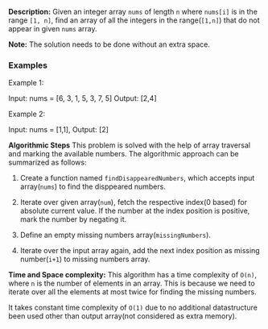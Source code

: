**Description:**
Given an integer array `nums` of length `n` where `nums[i]` is in the range `[1, n]`,  find an array of all the integers in the range(`[1,n]`) that do not appear in given `nums` array. 

**Note:** The solution needs to be done without an extra space.

### Examples
Example 1:

Input: nums = [6, 3, 1, 5, 3, 7, 5]
Output: [2,4]

Example 2:

Input: nums = [1,1],
Output: [2]

**Algorithmic Steps**
This problem is solved with the help of array traversal and marking the available numbers. The algorithmic approach can be summarized as follows:

1. Create a function named `findDisappearedNumbers`, which accepts input array(`nums`) to find the disppeared numbers.
   
2. Iterate over given array(`num`), fetch the respective index(0 based) for absolute current value. If the number at the index position is positive, mark the number by negating it.

3. Define an empty missing numbers array(`missingNumbers`).
   
4. Iterate over the input array again, add the next index position as missing number(`i+1`) to missing numbers array.

**Time and Space complexity:**
This algorithm has a time complexity of `O(n)`, where `n` is the number of elements in an array. This is because we need to iterate over all the elements at most twice for finding the missing numbers.
 
It takes constant time complexity of `O(1)` due to no additional datastructure been used other than output array(not considered as extra memory).